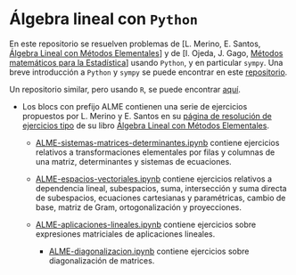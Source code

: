 # Álgebra lineal con `Python`

En este repositorio se resuelven problemas de [L. Merino, E. Santos, [Álgebra Lineal con Métodos Elementales](https://www.amazon.es/%C3%81lgebra-lineal-m%C3%A9todos-elementales-GONZALEZ/dp/8497324811)] y de [I. Ojeda, J. Gago, [Métodos matemáticos para la Estadística](https://publicauex.unex.es/libro/metodos-matematicos-para-estadistica_135467/)] usando `Python`, y en particular `sympy`. Una breve introducción a `Python` y `sympy` se puede encontrar en este [repositorio](https://github.com/pedritomelenas/Python-Intro).

Un repositorio similar, pero usando `R`, se puede encontrar [aquí](https://github.com/pedritomelenas/R-algebra-lineal).

- Los blocs con prefijo ALME contienen una serie de ejercicios propuestos por L. Merino y E. Santos en su [página de resolución de ejercicios tipo](https://www.ugr.es/~lmerino/ALME.html) de su libro [Álgebra Lineal con Métodos Elementales](https://www.amazon.es/%C3%81lgebra-lineal-m%C3%A9todos-elementales-GONZALEZ/dp/8497324811). 

  - [ALME-sistemas-matrices-determinantes.ipynb](https://github.com/pedritomelenas/Python-algebra-lineal/blob/main/ALME-sistemas-matrices-determinantes.ipynb) contiene   ejercicios relativos a transformaciones elementales por filas y columnas de una matriz, determinantes y sistemas de ecuaciones.

  - [ALME-espacios-vectoriales.ipynb](https://github.com/pedritomelenas/Python-algebra-lineal/blob/main/ALME-espacios-vectoriales.ipynb) contiene ejercicios relativos a dependencia lineal, subespacios, suma, intersección y suma directa de subespacios, ecuaciones cartesianas y paramétricas, cambio de base, matriz de Gram, ortogonalización y proyecciones.

   - [ALME-aplicaciones-lineales.ipynb](https://github.com/pedritomelenas/Python-algebra-lineal/blob/main/ALME-aplicaciones-lineales.ipynb) contiene ejercicios sobre expresiones matriciales de aplicaciones lineales.
   
     - [ALME-diagonalizacion.ipynb](https://github.com/pedritomelenas/Python-algebra-lineal/blob/main/ALME-diagonalizacion.ipynb) contiene ejercicios sobre diagonalización de matrices.


